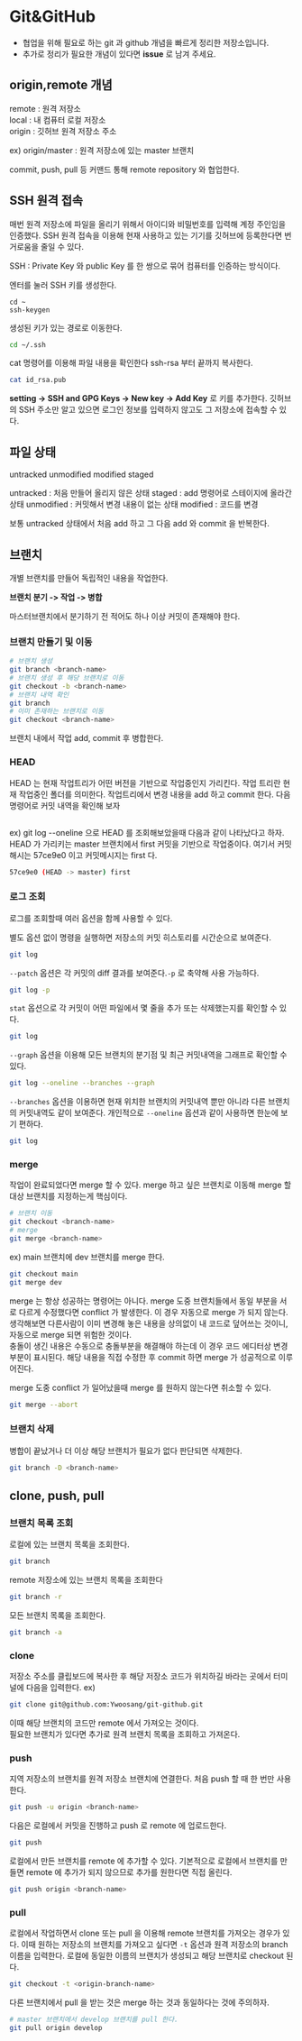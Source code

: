 # Git&GitHub

- 협업을 위해 필요로 하는 git 과 github 개념을 빠르게 정리한 저장소입니다.
- 추가로 정리가 필요한 개념이 있다면 **issue** 로 남겨 주세요. 
 

## origin,remote 개념

remote : 원격 저장소     
local : 내 컴퓨터 로컬 저장소  
origin : 깃허브 원격 저장소 주소  

ex) origin/master :  원격 저장소에 있는 master 브랜치
  
commit, push, pull 등 커맨드 통해 remote repository 와 협업한다. 
  
## SSH 원격 접속

매번 원격 저장소에 파일을 올리기 위해서 아이디와 비밀번호를 입력해 계정 주인임을 인증했다. SSH 원격 접속을 이용해 현재 사용하고 있는 기기를 깃허브에 등록한다면 번거로움을 줄일 수 있다. 

SSH : Private Key 와 public Key 를 한 쌍으로 묶어 컴퓨터를 인증하는 방식이다. 
  
엔터를 눌러 SSH 키를 생성한다. 
```
cd ~
ssh-keygen
```
생성된 키가 있는 경로로 이동한다. 
```bash
cd ~/.ssh
``` 
cat 명령어를 이용해 파일 내용을 확인한다
ssh-rsa 부터 끝까지 복사한다. 
``` bash
cat id_rsa.pub
```
**setting -> SSH and GPG Keys -> New  key -> Add Key** 로 키를 추가한다. 깃허브의 SSH 주소만 알고 있으면 로그인 정보를 입력하지 않고도 그 저장소에 접속할 수 있다. 

## 파일 상태

untracked unmodified modified staged

untracked : 처음 만들어 올리지 않은 상태
staged : add 명령어로 스테이지에 올라간 상태 
unmodified : 커밋해서 변경 내용이 없는 상태 
modified : 코드를 변경 

보통 untracked 상태에서 처음 add 하고 그 다음 add 와 commit 을 반복한다. 

## 브랜치

개별 브랜치를 만들어 독립적인 내용을 작업한다. 

**브랜치 분기 -> 작업 -> 병합** 

마스터브랜치에서 분기하기 전 적어도 하나 이상 커밋이 존재해야 한다. 

### 브랜치 만들기 및 이동
```bash
# 브랜치 생성
git branch <branch-name>
# 브랜치 생성 후 해당 브랜치로 이동
git checkout -b <branch-name>
# 브랜치 내역 확인
git branch
# 이미 존재하는 브랜치로 이동
git checkout <branch-name>
```

브랜치 내에서 작업 add, commit 후 병합한다.

### HEAD 

HEAD 는 현재 작업트리가 어떤 버전을 기반으로 작업중인지 가리킨다. 작업 트리란 현재 작업중인 폴더를 의미한다. 작업트리에서 변경 내용을 add 하고 commit 한다.
다음 명령어로 커밋 내역을 확인해 보자
```bash

```

ex) git log --oneline 으로 HEAD 를 조회해보았을때 다음과 같이 나타났다고 하자.
HEAD 가 가리키는 master 브랜치에서 first 커밋을 기반으로 작업중이다. 여기서 커밋 해시는 57ce9e0 이고 커밋메시지는 first 다. 
```bash 
57ce9e0 (HEAD -> master) first 
``` 


### 로그 조회

로그를 조회할때 여러 옵션을 함께 사용할 수 있다.  

별도 옵션 없이 명령을 실행하면 저장소의 커밋 히스토리를 시간순으로 보여준다.
```bash
git log
```  
`--patch` 옵션은 각 커밋의 diff 결과를 보여준다.`-p` 로 축약해 사용 가능하다. 
```bash
git log -p
```  
`stat` 옵션으로 각 커밋이 어떤 파일에서 몇 줄을 추가 또는 삭제했는지를 확인할 수 있다. 
```bash
git log
```  
`--graph` 옵션을 이용해 모든 브랜치의 분기점 및 최근 커밋내역을 그래프로 확인할 수 있다. 
```bash
git log --oneline --branches --graph
```
`--branches` 옵션을 이용하면 현재 위치한 브랜치의 커밋내역 뿐만 아니라 다른 브랜치의 커밋내역도 같이 보여준다. 개인적으로 `--oneline` 옵션과 같이 사용하면 한눈에 보기 편하다. 
```bash
git log
```  
### merge

작업이 완료되었다면 merge 할 수 있다. merge 하고 싶은 브랜치로 이동해 merge 할 대상 브랜치를 지정하는게 핵심이다.
```bash
# 브랜치 이동
git checkout <branch-name>
# merge
git merge <branch-name>
``` 
ex) main 브랜치에 dev 브랜치를 merge 한다.
```bash
git checkout main
git merge dev
``` 

merge 는 항상 성공하는 명령어는 아니다. merge 도중 브랜치들에서 동일 부분을 서로 다르게 수정했다면 conflict 가 발생한다. 이 경우 자동으로 merge 가 되지 않는다. 생각해보면 다른사람이 이미 변경해 놓은 내용을 상의없이 내 코드로 덮어쓰는 것이니, 자동으로 merge 되면 위험한 것이다.  
충돌이 생긴 내용은 수동으로 충돌부분을 해결해야 하는데 이 경우 코드 에디터상 변경 부분이 표시된다. 해당 내용을 직접 수정한 후 commit 하면 merge 가 성공적으로 이루어진다. 

merge 도중 conflict 가 일어났을때 merge 를 원하지 않는다면  취소할 수 있다. 
```bash
git merge --abort
```

### 브랜치 삭제

병합이 끝났거나 더 이상 해당 브랜치가 필요가 없다 판단되면 삭제한다. 
```bash
git branch -D <branch-name>
```

## clone, push, pull 

### 브랜치 목록 조회

로컬에 있는 브랜치 목록을 조회한다. 
```bash
git branch
``` 
remote 저장소에 있는 브랜치 목록을 조회한다
```bash
git branch -r
```
모든 브랜치 목록을 조회한다.
```bash
git branch -a
```

### clone

저장소 주소를 클립보드에 복사한 후 해당 저장소 코드가 위치하길 바라는 곳에서 터미널에 다음을 입력한다. 
ex) 
```bash
git clone git@github.com:Ywoosang/git-github.git
```
이때 해당 브랜치의 코드만 remote 에서 가져오는 것이다.   
필요한 브랜치가 있다면 추가로 원격 브랜치 목록을 조회하고 가져온다. 

### push

지역 저장소의 브랜치를 원격 저장소 브랜치에 연결한다. 처음 push 할 때 한 번만 사용한다. 
```bash 
git push -u origin <branch-name>
``` 
다음은 로컬에서 커밋을 진행하고 push 로 remote 에 업로드한다. 

```bash
git push
``` 


로컬에서 만든 브랜치를 remote 에 추가할 수 있다. 기본적으로 로컬에서 브랜치를 만들면 remote 에 추가가 되지 않으므로 추가를 원한다면 직접 올린다. 
```bash
git push origin <branch-name> 
```

### pull

로컬에서 작업하면서 clone 또는 pull 을 이용해 remote 브랜치를 가져오는 경우가 있다. 이때 원하는 저장소의 브랜치를 가져오고 싶다면 `-t` 옵션과 원격 저장소의 branch 이름을 입력한다. 로컬에 동일한 이름의 브랜치가 생성되고 해당 브랜치로 checkout 된다. 

```bash
git checkout -t <origin-branch-name>
```

다른 브랜치에서 pull 을 받는 것은 merge 하는 것과 동일하다는 것에 주의하자. 
```bash
# master 브랜치에서 develop 브랜치를 pull 한다.
git pull origin develop
``` 













